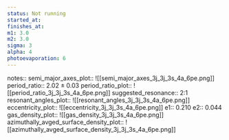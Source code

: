 ```yaml
---
status: Not running
started_at:
finishes_at:
m1: 3.0
m2: 3.0
sigma: 3
alpha: 4
photoevaporation: 6
---
```


notes::
semi_major_axes_plot:: ![[semi_major_axes_3j_3j_3s_4a_6pe.png]]
period_ratio:: 2.02 ± 0.03
period_ratio_plot:: ![[period_ratio_3j_3j_3s_4a_6pe.png]]
suggested_resonance:: 2:1
resonant_angles_plot:: ![[resonant_angles_3j_3j_3s_4a_6pe.png]]
eccentricity_plot:: ![[eccentricity_3j_3j_3s_4a_6pe.png]]
e1:: 0.210
e2:: 0.044
gas_density_plot:: ![[gas_density_3j_3j_3s_4a_6pe.png]]
azimuthally_avged_surface_density_plot:: ![[azimuthally_avged_surface_density_3j_3j_3s_4a_6pe.png]]

